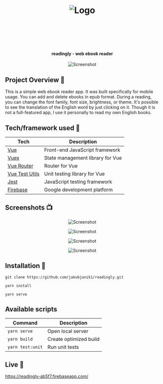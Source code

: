 <h1 align="center">

<br>

<p align="center">
<img src="https://res.cloudinary.com/djc9jias4/image/upload/v1596115592/readingly/hedjuijaepdixova2deu.png"  alt="Logo">
</p>

<br>

<br>

</h1>

<h4 align="center">readingly - web ebook reader</h4>

<p align="center">
  <a >
    <img src="https://res.cloudinary.com/djc9jias4/image/upload/v1596178207/readingly/ds2anbuxnwqrneezqmz8.jpg"
         alt="Screenshot">
  </a>
</p>

## Project Overview 🎉

This is a simple web ebook reader app. It was built specifically for mobile usage. You can add and delete ebooks in epub format. During a reading, you can change the font family, font size, brightness, or theme. It's possible to see the translation of the English word by just clicking on it. Though it is not a full-featured app, I use it personally to read my own English books.

## Tech/framework used 🔧

| Tech                                                    | Description                              |
| ------------------------------------------------------- | ---------------------------------------- |
| [Vue](https://vuejs.org/)                               | Front-end JavaScript framework           |
| [Vuex](https://vuex.vuejs.org/)                         | State management library for Vue         |
| [Vue Router](https://router.vuejs.org/)                 | Router for Vue                           |
| [Vue Test Utils](https://vue-test-utils.vuejs.org/)     | Unit testing library for Vue             |
| [Jest](https://jestjs.io/)                              | JavaScript testing framework             |
| [Firebase](https://firebase.google.com/)                | Google development platform              |


## Screenshots 📺

<p align="center">
    <img src="https://res.cloudinary.com/djc9jias4/image/upload/v1596114140/readingly/umj1xlavnunohvhhihac.png" alt="Screenshot">
</p>

<p align="center">
    <img src="https://res.cloudinary.com/djc9jias4/image/upload/v1596114139/readingly/e4kl3noduugbizsqkxwg.png" alt="Screenshot">
</p>

<p align="center">
    <img src="https://res.cloudinary.com/djc9jias4/image/upload/v1596114138/readingly/s2x3nkjgsv99esiqo5jc.png" alt="Screenshot">
</p>

<p align="center">
    <img src="https://res.cloudinary.com/djc9jias4/image/upload/v1596114138/readingly/aqqtlmhprmvl9zn6bzma.png" alt="Screenshot">
</p>

## Installation 💾

``` shell
git clone https://github.com/jakubjanik1/readingly.git

yarn install

yarn serve
```

## Available scripts

| Command                   | Description                   |
| ------------------------- | ----------------------------- |
| `yarn serve`              | Open local server             |
| `yarn build`              | Create optimized build        |
| `yarn test:unit`          | Run unit tests                |


## Live 📍
https://readingly-ab5f7.firebaseapp.com/
